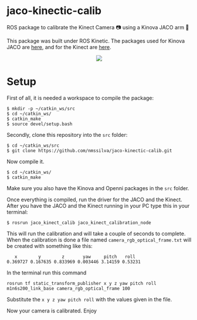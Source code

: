# jaco-kinectic-calib

ROS package to calibrate the Kinect Camera 📷 using a Kinova JACO arm 💪

This package was built under ROS Kinetic. The packages used for Kinova JACO are [here](https://github.com/nmssilva/kinova-ros), and for the Kinect are [here](https://github.com/ros-drivers/openni_camera).

<p align="center">
  <img src ="https://i.imgur.com/3461wjL.png" />
</p>

# Setup

First of all, it is needed a workspace to compile the package:

```
$ mkdir -p ~/catkin_ws/src
$ cd ~/catkin_ws/
$ catkin_make
$ source devel/setup.bash
```
Secondly, clone this repository into the `src` folder:

```
$ cd ~/catkin_ws/src
$ git clone https://github.com/nmssilva/jaco-kinectic-calib.git
```
Now compile it.

```
$ cd ~/catkin_ws/
$ catkin_make
```
Make sure you also have the Kinova and Openni packages in the `src` folder.

Once everything is compiled, run the driver for the JACO and the Kinect. After you have the JACO and the Kinect running in your PC type this in your terminal:

```
$ rosrun jaco_kinect_calib jaco_kinect_calibration_node
```
This will run the calibration and will take a couple of seconds to complete. When the calibration is done a file named `camera_rgb_optical_frame.txt` will be created with something like this:

```
   x        y        z       yaw     pitch   roll
0.369727 0.167635 0.833969 0.003446 3.14159 0.53231
```

In the terminal run this command

```
rosrun tf static_transform_publisher x y z yaw pitch roll m1n6s200_link_base camera_rgb_optical_frame 100
```

Substitute the `x y z yaw pitch roll` with the values given in the file.

Now your camera is calibrated. Enjoy 

